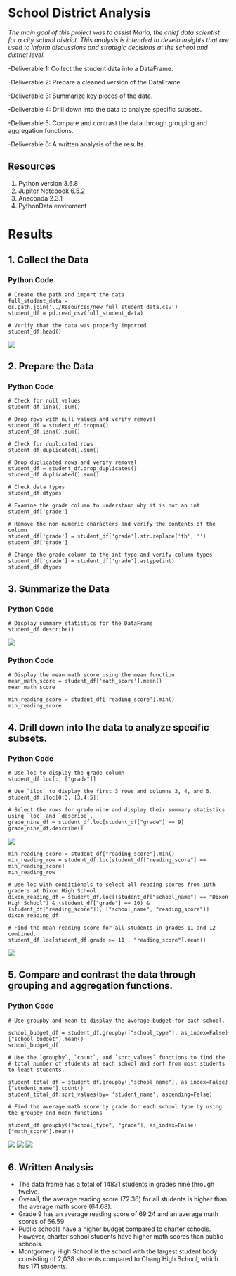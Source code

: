 # School District Analysis

*The main goal of this project was to assist Maria, the chief data scientist for a city school district. This analysis is intended to develo insights that are used to inform discussions and strategic decisions at the school and district level.* 

-Deliverable 1: Collect the student data into a DataFrame.

-Deliverable 2: Prepare a cleaned version of the DataFrame.

-Deliverable 3: Summarize key pieces of the data.

-Deliverable 4: Drill down into the data to analyze specific subsets.

-Deliverable 5: Compare and contrast the data through grouping and aggregation functions.

-Deliverable 6: A written analysis of the results.

## Resources

1. Python version 3.6.8
2. Jupiter Notebook 6.5.2
3. Anaconda 2.3.1
4. PythonData enviroment

# Results

## 1. Collect the Data

### Python Code

```
# Create the path and import the data
full_student_data = os.path.join('../Resources/new_full_student_data.csv')
student_df = pd.read_csv(full_student_data)

# Verify that the data was properly imported
student_df.head()
```
![](image_1.png)

## 2. Prepare the Data

### Python Code

```
# Check for null values
student_df.isna().sum()

# Drop rows with null values and verify removal
student_df = student_df.dropna()
student_df.isna().sum()

# Check for duplicated rows
student_df.duplicated().sum()

# Drop duplicated rows and verify removal
student_df = student_df.drop_duplicates()
student_df.duplicated().sum()

# Check data types
student_df.dtypes

# Examine the grade column to understand why it is not an int
student_df['grade']

# Remove the non-numeric characters and verify the contents of the column
student_df['grade'] = student_df['grade'].str.replace('th', '')
student_df['grade']

# Change the grade column to the int type and verify column types
student_df['grade'] = student_df['grade'].astype(int)
student_df.dtypes

```
## 3. Summarize the Data

### Python Code

```
# Display summary statistics for the DataFrame
student_df.describe()
```

![](image_2.png)

### Python Code

```
# Display the mean math score using the mean function
mean_math_score = student_df['math_score'].mean()
mean_math_score

min_reading_score = student_df['reading_score'].min()
min_reading_score
```

## 4. Drill down into the data to analyze specific subsets.


### Python Code

```
# Use loc to display the grade column
student_df.loc[:, ["grade"]]

# Use `iloc` to display the first 3 rows and columns 3, 4, and 5.
student_df.iloc[0:3, [3,4,5]]

# Select the rows for grade nine and display their summary statistics using `loc` and `describe`.
grade_nine_df = student_df.loc[student_df["grade"] == 9]
grade_nine_df.describe()
```
![](image_3.png)

```
min_reading_score = student_df["reading_score"].min()
min_reading_row = student_df.loc[student_df["reading_score"] == min_reading_score]
min_reading_row

# Use loc with conditionals to select all reading scores from 10th graders at Dixon High School.
dixon_reading_df = student_df.loc[(student_df["school_name"] == "Dixon High School") & (student_df["grade"] == 10) & (student_df["reading_score"]), ["school_name", "reading_score"]]
dixon_reading_df

# Find the mean reading score for all students in grades 11 and 12 combined.
student_df.loc[student_df.grade >= 11 , "reading_score"].mean()
```
![](image_4.png)

## 5. Compare and contrast the data through grouping and aggregation functions.

### Python Code

```
# Use groupby and mean to display the average budget for each school.

school_budget_df = student_df.groupby(["school_type"], as_index=False)["school_budget"].mean()
school_budget_df

# Use the `groupby`, `count`, and `sort_values` functions to find the
# total number of students at each school and sort from most students to least students.

student_total_df = student_df.groupby(["school_name"], as_index=False)["student_name"].count()
student_total_df.sort_values(by= 'student_name', ascending=False)

# Find the average math score by grade for each school type by using the groupby and mean functions

student_df.groupby(["school_type", "grade"], as_index=False)["math_score"].mean()
```

![](image_5.png)
![](image_6.png)
![](image_7.png)

## 6. Written Analysis

- The data frame has a total of 14831 students in grades nine through twelve.
- Overall, the average reading score (72.36) for all students is higher than the average math score (64.68).
- Grade 9 has an average reading score of 69.24 and an average math scores of 66.59
- Public schools have a higher budget compared to charter schools. However, charter school students have higher math scores than public schools.
- Montgomery High School is the school with the largest student body consisting of 2,038 students compared to Chang High School, which has 171 students. 






















